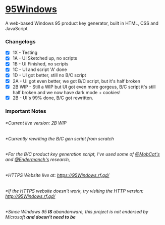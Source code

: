 # [95Windows](https://95Windows.rf.gd/)
A web-based Windows 95 product key generator, built in HTML, CSS and JavaScript
### Changelogs
- [x] 1X - Testing
- [x] 1A - UI Sketched up, no scripts
- [x] 1B - UI Finished, no scripts
- [x] 1C - UI and script 'A' done
- [x] 1D - UI got better, still no B/C script
- [x] 2A - UI got even better, we got B/C script, but it's half broken
- [x] 2B WIP - Still a WIP but UI got even more gorgeus, B/C script it's still half broken and we now have dark mode + cookies!
- [x] 2B - UI's 99% done, B/C got rewritten.
### Important Notes
###### *Current live version: 2B WIP
###### *Currently rewriting the B/C gen script from scratch
###### *For the B/C product key generation script, i've used some of [@MobCat's](https://github.com/MobCat) and [@Endermanch's](https://github.com/Endermanch) research,
###### *HTTPS Website live at: https://95Windows.rf.gd/
###### *If the HTTPS website doesn't work, try visiting the HTTP version: http://95Windows.rf.gd/
###### *Since Windows 95 ****IS**** abandonware, this project is not endorsed by Microsoft **and doesn't need to be**
